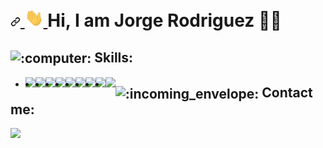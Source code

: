<h1>
  <a id="user-content-hi-i-am-adnan-azmee-" class="anchor" aria-hidden="true" href="#hi-i-am-adnan-azmee-">
    <svg class="octicon octicon-link" viewBox="0 0 16 16" version="1.1" width="16" height="16" aria-hidden="true"><path fill-rule="evenodd" d="M7.775 3.275a.75.75 0 001.06 1.06l1.25-1.25a2 2 0 112.83 2.83l-2.5 2.5a2 2 0 01-2.83 0 .75.75 0 00-1.06 1.06 3.5 3.5 0 004.95 0l2.5-2.5a3.5 3.5 0 00-4.95-4.95l-1.25 1.25zm-4.69 9.64a2 2 0 010-2.83l2.5-2.5a2 2 0 012.83 0 .75.75 0 001.06-1.06 3.5 3.5 0 00-4.95 0l-2.5 2.5a3.5 3.5 0 004.95 4.95l1.25-1.25a.75.75 0 00-1.06-1.06l-1.25 1.25a2 2 0 01-2.83 0z"></path></svg>
  </a>
  <a target="_blank" rel="noopener noreferrer" href="https://raw.githubusercontent.com/ABSphreak/ABSphreak/master/gifs/Hi.gif">
    <img src="https://raw.githubusercontent.com/ABSphreak/ABSphreak/master/gifs/Hi.gif" width="30px" style="max-width:100%;">
  </a>Hi, I am Jorge Rodriguez <g-emoji class="g-emoji" alias="man_technologist" fallback-src="https://github.githubassets.com/images/icons/emoji/unicode/1f468-1f4bb.png">👨‍💻</g-emoji>
</h1>

<h2><img class="emoji" title=":computer:" alt=":computer:" src="https://camo.githubusercontent.com/e8a0f9d736cbe000d7f0e9f13fe714ec11fc5d65528f2ecc515ecc36beabc65b/68747470733a2f2f6769746875622e6769746875626173736574732e636f6d2f696d616765732f69636f6e732f656d6f6a692f756e69636f64652f31663462622e706e67" height="20" width="20" align="absmiddle" data-canonical-src="https://github.githubassets.com/images/icons/emoji/unicode/1f4bb.png"> Skills: </h2>
<ul>
  <li style="float:left"><img src="https://img.shields.io/badge/HTML5-E34F26?style=for-the-badge&logo=html5&logoColor=white" loading="lazy"></li>
  <li style="float:left"><img src="https://img.shields.io/badge/CSS3-1572B6?style=for-the-badge&logo=css3&logoColor=white" loading="lazy"></li>
  <li style="float:left"><img src="https://img.shields.io/badge/JavaScript-323330?style=for-the-badge&logo=javascript&logoColor=F7DF1E" loading="lazy"></li>
  <li style="float:left"><img src="https://img.shields.io/badge/PHP-777BB4?style=for-the-badge&logo=php&logoColor=white" loading="lazy"></li>
  <li style="float:left"><img src="https://img.shields.io/badge/Vue.js-35495E?style=for-the-badge&logo=vue.js&logoColor=4FC08D" loading="lazy"></li>
  <li style="float:left"><img src="https://img.shields.io/badge/Bootstrap-563D7C?style=for-the-badge&logo=bootstrap&logoColor=white" loading="lazy"></li>
  <li style="float:left"><img src="https://img.shields.io/badge/jQuery-0769AD?style=for-the-badge&logo=jquery&logoColor=white" loading="lazy"></li>
  <li style="float:left"><img src="https://img.shields.io/badge/MySQL-00000F?style=for-the-badge&logo=mysql&logoColor=white" loading="lazy"></li>
  <li style="float:left"><img src="https://img.shields.io/badge/Microsoft_SQL_Server-CC2927?style=for-the-badge&logo=microsoft-sql-server&logoColor=white" loading="lazy"></li>
</ul>

<h2><img class="emoji" title=":incoming_envelope:" alt=":incoming_envelope:" src="https://camo.githubusercontent.com/3e91897b9b0d73512225654e33bf84c55d9deda87c2611ef2da1b57da73b33e1/68747470733a2f2f6769746875622e6769746875626173736574732e636f6d2f696d616765732f69636f6e732f656d6f6a692f756e69636f64652f31663465382e706e67" height="20" width="20" align="absmiddle" data-canonical-src="https://github.githubassets.com/images/icons/emoji/unicode/1f4e8.png"> Contact me: </h2>
<a href="https://www.linkedin.com/in/jorge-rodriguez-2a5328117/" target="_blank" rel="noopener noreferrer"><img src="https://img.shields.io/badge/LinkedIn-0077B5?style=for-the-badge&logo=linkedin&logoColor=white" loading="lazy"></a>
